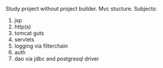 Study project without project builder.
Mvc stucture.
Subjects:
  1) jsp
  2) http(s)
  3) tomcat guts
  4) servlets
  5) logging via filterchain
  6) auth
  7) dao via jdbc and postgresql driver
     
